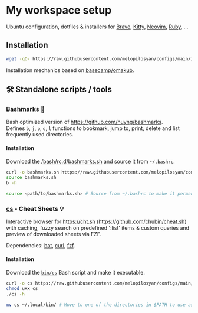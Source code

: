# My workspace setup

Ubuntu configuration, dotfiles & installers for
[Brave](https://brave.com/),
[Kitty](https://sw.kovidgoyal.net/kitty/),
[Neovim](https://neovim.io/),
[Ruby](https://www.ruby-lang.org/en/), ...

## Installation

```bash
wget -qO- https://raw.githubusercontent.com/melopilosyan/configs/main/install.sh | bash
```

Installation mechanics based on [basecamp/omakub](https://github.com/basecamp/omakub).

## 🛠️ Standalone scripts / tools

### [Bashmarks](/bash/rc.d/bashmarks.sh) 🔖
Bash optimized version of https://github.com/huyng/bashmarks. \
Defines `b`, `j`, `p`, `d`, `l` functions to bookmark, jump to, print,
delete and list frequently used directories.

#### Installation
Download the [/bash/rc.d/bashmarks.sh](/bash/rc.d/bashmarks.sh) and source it from `~/.bashrc`.

```sh
curl -o bashmarks.sh https://raw.githubusercontent.com/melopilosyan/configs/main/bash/rc.d/bashmarks.sh
source bashmarks.sh
b -h

source <path/to/bashmarks.sh> # Source from ~/.bashrc to make it permanent
```

### [cs](/bin/cs) - Cheat Sheets 💡
Interactive browser for https://cht.sh (https://github.com/chubin/cheat.sh)
with caching, fuzzy search on predefined ':list' items & custom queries and
preview of downloaded sheets via FZF.

Dependencies: [bat](https://github.com/sharkdp/bat), [curl](https://github.com/curl/curl), [fzf](https://github.com/junegunn/fzf).

#### Installation
Download the [`bin/cs`](/bin/cs) Bash script and make it executable.

```sh
curl -o cs https://raw.githubusercontent.com/melopilosyan/configs/main/bin/cs
chmod u+x cs
./cs -h

mv cs ~/.local/bin/ # Move to one of the directories in $PATH to use as a command
```
